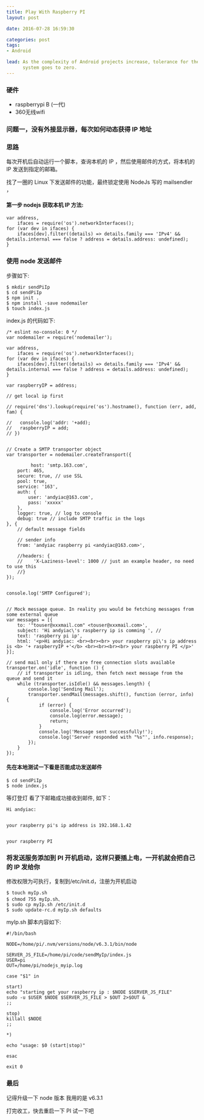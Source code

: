 ```yaml
---
title: Play With Raspberry PI
layout: post

date: 2016-07-28 16:59:30

categories: post
tags:
- Android

lead: As the complexity of Android projects increase, tolerance for the build
      system goes to zero.
---
```



### 硬件

- raspberrypi B (一代)
- 360无线wifi

### 问题一，没有外接显示器，每次如何动态获得 IP 地址

### 思路 

每次开机后自动运行一个脚本，查询本机的 IP ，然后使用邮件的方式，将本机的 IP 发送到指定的邮箱。

找了一圈的 Linux 下发送邮件的功能，最终锁定使用 NodeJs 写的 mailsendler ，


#### 第一步 nodejs 获取本机 IP 方法:  

```
var address,
    ifaces = require('os').networkInterfaces();
for (var dev in ifaces) {
    ifaces[dev].filter((details) => details.family === 'IPv4' && details.internal === false ? address = details.address: undefined);
}
```


### 使用 node 发送邮件 

步骤如下:

```
$ mkdir sendPiIp
$ cd sendPiIp
$ npm init .
$ npm install -save nodemailer
$ touch index.js	
```

index.js 的代码如下:


    /* eslint no-console: 0 */
    var nodemailer = require('nodemailer');

    var address,
        ifaces = require('os').networkInterfaces();
    for (var dev in ifaces) {
        ifaces[dev].filter((details) => details.family === 'IPv4' && details.internal === false ? address = details.address: undefined);
    }

    var raspberryIP = address;

    // get local ip first 

    // require('dns').lookup(require('os').hostname(), function (err, add, fam) {

    //   console.log('addr: '+add);
    //   raspberryIP = add;
    // })


    // Create a SMTP transporter object
    var transporter = nodemailer.createTransport({
        
             host: 'smtp.163.com',
        port: 465,
        secure: true, // use SSL
        pool: true,
        service: '163',
        auth: {
            user: 'andyiac@163.com',
            pass: 'xxxxx'
        },
        logger: true, // log to console
        debug: true // include SMTP traffic in the logs
    }, {
        // default message fields

        // sender info
        from: 'andyiac raspberry pi <andyiac@163.com>',
        
        //headers: {
        //    'X-Laziness-level': 1000 // just an example header, no need to use this
        //}
    });


    console.log('SMTP Configured');


    // Mock message queue. In reality you would be fetching messages from some external queue
    var messages = [{
        to: '"touser@xxxmail.com" <touser@xxxmail.com>',
        subject: 'Hi andyiac\'s raspberry ip is comming ', //
        text: 'raspberry pi ip',
        html: '<p>Hi andyiac: <br><br><br> your raspberry pi\'s ip address is <b> '+ raspberryIP +'</b> <br><br><br><br> your raspberry PI </p>'
    }];

    // send mail only if there are free connection slots available
    transporter.on('idle', function () {
        // if transporter is idling, then fetch next message from the queue and send it
        while (transporter.isIdle() && messages.length) {
            console.log('Sending Mail');
            transporter.sendMail(messages.shift(), function (error, info) {
                if (error) {
                    console.log('Error occurred');
                    console.log(error.message);
                    return;
                }
                console.log('Message sent successfully!');
                console.log('Server responded with "%s"', info.response);
            });
        }
    });



#### 先在本地测试一下看是否能成功发送邮件

```
$ cd sendPiIp
$ node index.js
```

等灯登灯
看了下邮箱成功接收到邮件, 如下：

```
Hi andyiac: 


your raspberry pi's ip address is 192.168.1.42 


your raspberry PI
```


### 将发送服务添加到 PI 开机启动，这样只要插上电，一开机就会把自己的 IP 发给你

修改权限为可执行，复制到/etc/init.d，注册为开机启动

```
$ touch myIp.sh
$ chmod 755 myIp.sh、
$ sudo cp myIp.sh /etc/init.d
$ sudo update-rc.d myIp.sh defaults
```

myIp.sh 脚本内容如下:

```
#!/bin/bash

NODE=/home/pi/.nvm/versions/node/v6.3.1/bin/node

SERVER_JS_FILE=/home/pi/code/sendMyIp/index.js
USER=pi
OUT=/home/pi/nodejs_myip.log

case "$1" in

start)
echo "starting get your raspberry ip : $NODE $SERVER_JS_FILE"
sudo -u $USER $NODE $SERVER_JS_FILE > $OUT 2>$OUT &
;;

stop)
killall $NODE
;;

*)

echo "usage: $0 (start|stop)"

esac

exit 0
```

### 最后

记得升级一下 node 版本 我用的是 v6.3.1

打完收工，快去重启一下 PI 试一下吧



